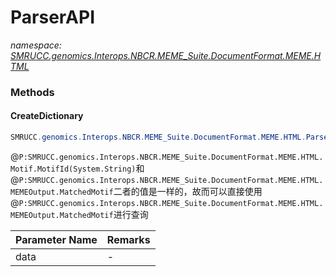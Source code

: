 ﻿# ParserAPI
_namespace: [SMRUCC.genomics.Interops.NBCR.MEME_Suite.DocumentFormat.MEME.HTML](./index.md)_





### Methods

#### CreateDictionary
```csharp
SMRUCC.genomics.Interops.NBCR.MEME_Suite.DocumentFormat.MEME.HTML.ParserAPI.CreateDictionary(System.Collections.Generic.IEnumerable{SMRUCC.genomics.Interops.NBCR.MEME_Suite.DocumentFormat.MEME.HTML.MEMEHtml})
```
@``P:SMRUCC.genomics.Interops.NBCR.MEME_Suite.DocumentFormat.MEME.HTML.Motif.MotifId(System.String)``和@``P:SMRUCC.genomics.Interops.NBCR.MEME_Suite.DocumentFormat.MEME.HTML.MEMEOutput.MatchedMotif``二者的值是一样的，故而可以直接使用@``P:SMRUCC.genomics.Interops.NBCR.MEME_Suite.DocumentFormat.MEME.HTML.MEMEOutput.MatchedMotif``进行查询

|Parameter Name|Remarks|
|--------------|-------|
|data|-|



